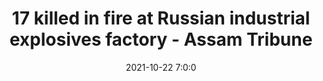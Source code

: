 ---
"title": "17 killed in fire at Russian industrial explosives factory - Assam Tribune"
"date": "2021-10-22 7:0:0"
"feed_name": "GOOGLENEWSINDUSTRIAL"
"feed_website": "https://news.google.com/search?q=industrial%2Bincident&hl=en-US&gl=US&ceid=US:en"
"feed_rss": "https://news.google.com/rss/search?q=industrial%2Bincident&hl=en-US&gl=US&ceid=US:en"
"link": "https://dainikasam.assamtribune.com/international/17-killed-in-fire-at-russian-industrial-explosives-factory-1239756"
"source": "{'href': 'https://dainikasam.assamtribune.com', 'title': 'Assam Tribune'}"
"file": "_posts/2021-1-1-e24aec4cb8718ffd16c414241c098f222704fc0e.md"
"accident": "1"
"drilling": "0"
"dead": "17"
"injured": "0"
"arrested": "0"
"place": "russia"
"where": "industrial site"
"causes": "fire"
"place_uri": "http://en.wikipedia.org/wiki/Russia"
---